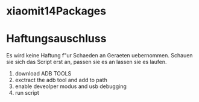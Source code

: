 # xiaomit14Packages
# Haftungsauschluss
Es wird keine Haftung f"ur Schaeden an Geraeten uebernommen.
Schauen sie sich das Script erst an, passen sie es an lassen sie es laufen.


1. download ADB TOOLS
2. exctract the adb tool and add to path
3. enable deveolper modus and usb debugging
4. run script
